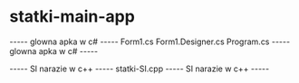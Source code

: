 # statki-main-app

----- glowna apka w c# ----- 
Form1.cs
Form1.Designer.cs
Program.cs
----- glowna apka w c# ----- 

----- SI narazie w c++ ----- 
statki-SI.cpp
----- SI narazie w c++ ----- 
